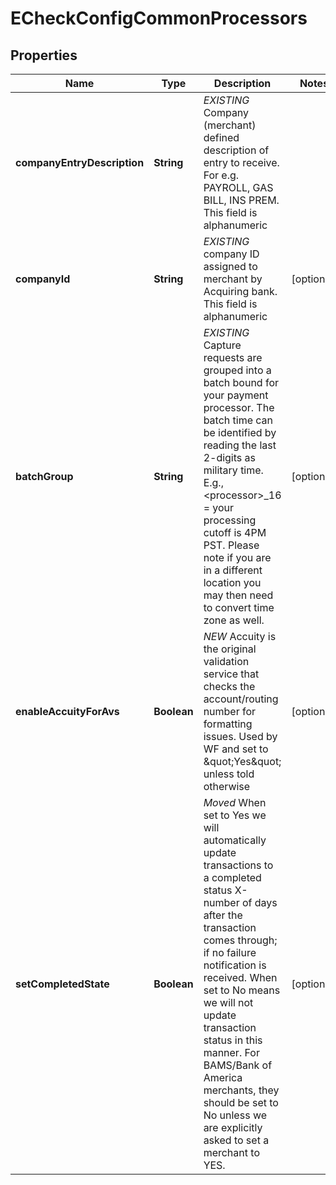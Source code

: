 
# ECheckConfigCommonProcessors

## Properties
Name | Type | Description | Notes
------------ | ------------- | ------------- | -------------
**companyEntryDescription** | **String** | *EXISTING* Company (merchant) defined description of entry to receive.  For e.g. PAYROLL, GAS BILL, INS PREM. This field is alphanumeric | 
**companyId** | **String** | *EXISTING* company ID assigned to merchant by Acquiring bank. This field is alphanumeric |  [optional]
**batchGroup** | **String** | *EXISTING* Capture requests are grouped into a batch bound for your payment processor. The batch time can be identified by reading the last 2-digits as military time. E.g., &lt;processor&gt;_16 &#x3D; your processing cutoff is 4PM PST. Please note if you are in a different location you may then need to convert time zone as well. |  [optional]
**enableAccuityForAvs** | **Boolean** | *NEW* Accuity is the original validation service that checks the account/routing number for formatting issues. Used by WF and set to \&quot;Yes\&quot; unless told otherwise |  [optional]
**setCompletedState** | **Boolean** | *Moved* When set to Yes we will automatically update transactions to a completed status X-number of days after the transaction comes through; if no failure notification is received. When set to No means we will not update transaction status in this manner. For BAMS/Bank of America merchants, they should be set to No unless we are explicitly asked to set a merchant to YES. |  [optional]



